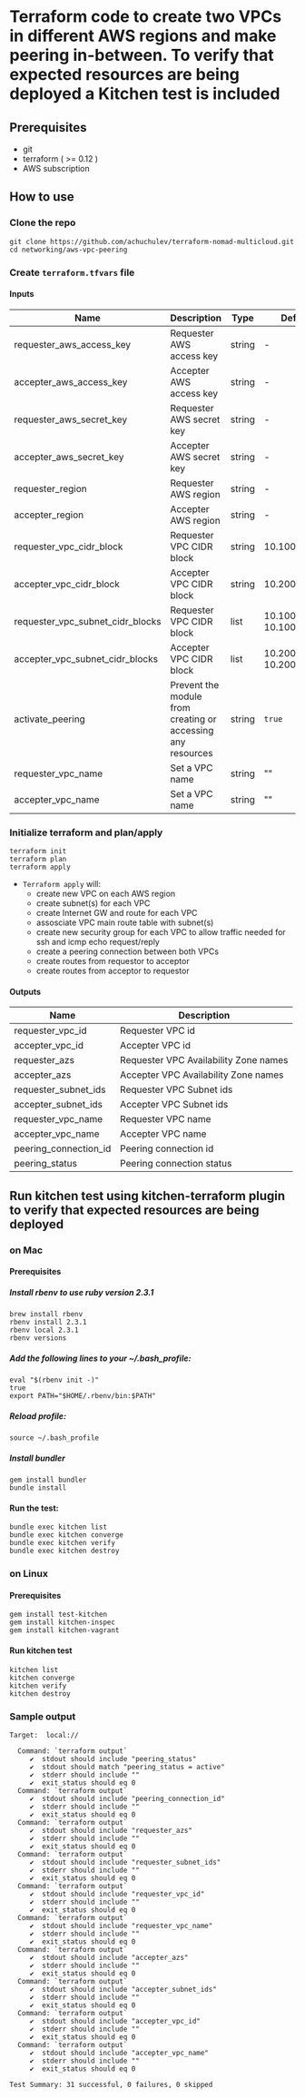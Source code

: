 # Terraform code to create two VPCs in different AWS regions and make peering in-between. To verify that expected resources are being deployed a Kitchen test is included

## Prerequisites

- git
- terraform ( >= 0.12 )
- AWS subscription

## How to use

### Clone the repo

```
git clone https://github.com/achuchulev/terraform-nomad-multicloud.git
cd networking/aws-vpc-peering
```

### Create `terraform.tfvars` file

#### Inputs

| Name  |	Description |	Type |  Default |	Required
| ----- | ----------- | ---- |  ------- | --------
| requester_aws_access_key | Requester AWS access key | string  | - | yes
| accepter_aws_access_key | Accepter AWS access key | string  | - | yes
| requester_aws_secret_key | Requester AWS secret key | string  | - | yes
| accepter_aws_secret_key | Accepter AWS secret key | string  | - | yes
| requester_region | Requester AWS region | string  | - | yes
| accepter_region | Accepter AWS region | string  | - | yes
| requester_vpc_cidr_block  | Requester VPC CIDR block | string | 10.100.0.0/16 | yes
| accepter_vpc_cidr_block  | Accepter VPC CIDR block | string | 10.200.0.0/16 | yes
| requester_vpc_subnet_cidr_blocks  | Requester VPC CIDR block | list | 10.100.0.0/24, 10.100.1.0/24 | yes
| accepter_vpc_subnet_cidr_blocks  | Accepter VPC CIDR block | list | 10.200.0.0/24, 10.200.1.0/24 | yes
| activate_peering  | Prevent the module from creating or accessing any resources | string  | `true` | no
| requester_vpc_name  | Set a VPC name | string  | "" | no
| accepter_vpc_name | Set a VPC name  | string  | "" | no


### Initialize terraform and plan/apply

```
terraform init
terraform plan
terraform apply
```

- `Terraform apply` will:
  - create new VPC on each AWS region
  - create subnet(s) for each VPC
  - create Internet GW and route for each VPC
  - assosciate VPC main route table with subnet(s)
  - create new security group for each VPC to allow traffic needed for ssh and icmp echo request/reply
  - create a peering connection between both VPCs
  - create routes from requestor to acceptor
  - create routes from acceptor to requestor
  
  
#### Outputs

| Name  |	Description 
| ----- | ----------- 
| requester_vpc_id | Requester VPC id
| accepter_vpc_id | Accepter VPC id
| requester_azs | Requester VPC Availability Zone names
| accepter_azs | Accepter VPC Availability Zone names
| requester_subnet_ids | Requester VPC Subnet ids
| accepter_subnet_ids | Accepter VPC Subnet ids
| requester_vpc_name | Requester VPC name
| accepter_vpc_name | Accepter VPC name
| peering_connection_id | Peering connection id
| peering_status  | Peering connection status


## Run kitchen test using kitchen-terraform plugin to verify that expected resources are being deployed

### on Mac

#### Prerequisites

##### Install rbenv to use ruby version 2.3.1

```
brew install rbenv
rbenv install 2.3.1
rbenv local 2.3.1
rbenv versions
```

##### Add the following lines to your ~/.bash_profile:

```
eval "$(rbenv init -)"
true
export PATH="$HOME/.rbenv/bin:$PATH"
```

##### Reload profile: 

`source ~/.bash_profile`

##### Install bundler

```
gem install bundler
bundle install
```

#### Run the test: 

```
bundle exec kitchen list
bundle exec kitchen converge
bundle exec kitchen verify
bundle exec kitchen destroy
```

### on Linux

#### Prerequisites

```
gem install test-kitchen
gem install kitchen-inspec
gem install kitchen-vagrant
```

#### Run kitchen test 

```
kitchen list
kitchen converge
kitchen verify
kitchen destroy
```

### Sample output

```
Target:  local://

  Command: `terraform output`
     ✔  stdout should include "peering_status"
     ✔  stdout should match "peering_status = active"
     ✔  stderr should include ""
     ✔  exit_status should eq 0
  Command: `terraform output`
     ✔  stdout should include "peering_connection_id"
     ✔  stderr should include ""
     ✔  exit_status should eq 0
  Command: `terraform output`
     ✔  stdout should include "requester_azs"
     ✔  stderr should include ""
     ✔  exit_status should eq 0
  Command: `terraform output`
     ✔  stdout should include "requester_subnet_ids"
     ✔  stderr should include ""
     ✔  exit_status should eq 0
  Command: `terraform output`
     ✔  stdout should include "requester_vpc_id"
     ✔  stderr should include ""
     ✔  exit_status should eq 0
  Command: `terraform output`
     ✔  stdout should include "requester_vpc_name"
     ✔  stderr should include ""
     ✔  exit_status should eq 0
  Command: `terraform output`
     ✔  stdout should include "accepter_azs"
     ✔  stderr should include ""
     ✔  exit_status should eq 0
  Command: `terraform output`
     ✔  stdout should include "accepter_subnet_ids"
     ✔  stderr should include ""
     ✔  exit_status should eq 0
  Command: `terraform output`
     ✔  stdout should include "accepter_vpc_id"
     ✔  stderr should include ""
     ✔  exit_status should eq 0
  Command: `terraform output`
     ✔  stdout should include "accepter_vpc_name"
     ✔  stderr should include ""
     ✔  exit_status should eq 0

Test Summary: 31 successful, 0 failures, 0 skipped
```